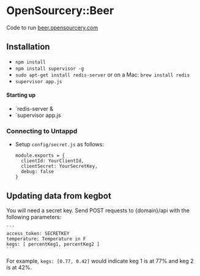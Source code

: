 # OpenSourcery::Beer

Code to run [beer.opensourcery.com](http://beer.opensourcery.com)

## Installation

 * `npm install`
 * `npm install supervisor -g`
 * `sudo apt-get install redis-server` or on a Mac: `brew install redis`
 * `supervisor app.js`

#### Starting up
 * `redis-server &
 * `supervisor app.js

### Connecting to Untappd

 * Setup `config/secret.js` as follows:
   ```
   module.exports = {
     clientId: YourClientId,
     clientSecret: YourSecretKey,
     debug: false
   }
   ```

## Updating data from kegbot

  You will need a secret key. Send POST requests to {domain}/api with
  the following parameters:

    ```
    access_token: SECRETKEY
    temperature: Temperature in F
    kegs: [ percentKeg1, percentKeg2 ]
    ```

  For example, `kegs: [0.77, 0.42]` would indicate keg 1 is at 77% and keg 2 is at 42%.
